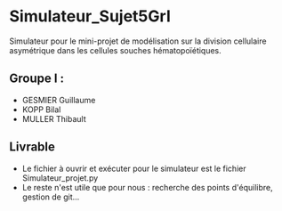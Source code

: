 # Simulateur_Sujet5GrI

Simulateur pour le mini-projet de modélisation sur la division cellulaire asymétrique dans les cellules souches hématopoïétiques.

## Groupe I :

* GESMIER Guillaume
* KOPP Bilal
* MULLER Thibault

## Livrable

* Le fichier à ouvrir et exécuter pour le simulateur est le fichier Simulateur_projet.py
* Le reste n'est utile que pour nous : recherche des points d'équilibre, gestion de git...